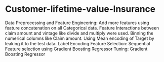# Customer-lifetime-value-Insurance
Data Preprocessing and Feature Engineering:
Add more features using feature concatenation on all Categorical data.
Feature Interactions between claim amount and vintage like divide and multiply were used.
Binning the numerical columns like Claim amount.
Using Mean encoding of Target by leaking it to the test data.
Label Encoding
Feature Selection:
Sequential Feature selection using Gradient Boosting Regressor
Tuning:
 Gradient Boosting Regressor 
